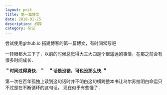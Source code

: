 ```yaml
---
layout: post
title: 第一篇博文
date: 2018-01-25
description: 初探
category: 杂记
---
```


尝试使用github.io 搭建博客的第一篇博文，有时间常写吧

一转眼都大三下了，以前的时候总觉得大三大四是个很遥远的事情，在那之前会有很多时间成长．

**＂时间过得真快．＂　＂话是没错，可也没那么快.＂**

第一次在百年孤独上读到这句话时并不明白这句横跨整本书让乌尔苏拉明白命运只不过是在不断循环的这句话，
现在似乎有些懂了．
